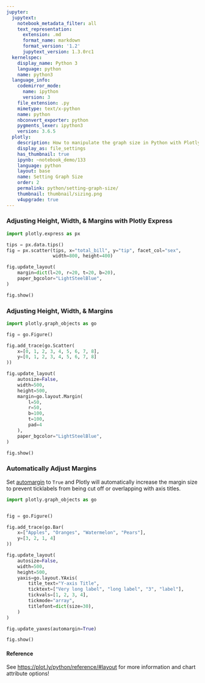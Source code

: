 ```yaml
---
jupyter:
  jupytext:
    notebook_metadata_filter: all
    text_representation:
      extension: .md
      format_name: markdown
      format_version: '1.2'
      jupytext_version: 1.3.0rc1
  kernelspec:
    display_name: Python 3
    language: python
    name: python3
  language_info:
    codemirror_mode:
      name: ipython
      version: 3
    file_extension: .py
    mimetype: text/x-python
    name: python
    nbconvert_exporter: python
    pygments_lexer: ipython3
    version: 3.6.5
  plotly:
    description: How to manipulate the graph size in Python with Plotly.
    display_as: file_settings
    has_thumbnail: true
    ipynb: ~notebook_demo/133
    language: python
    layout: base
    name: Setting Graph Size
    order: 2
    permalink: python/setting-graph-size/
    thumbnail: thumbnail/sizing.png
    v4upgrade: true
---
```


### Adjusting Height, Width, & Margins with Plotly Express

```python
import plotly.express as px

tips = px.data.tips()
fig = px.scatter(tips, x="total_bill", y="tip", facet_col="sex",
                 width=800, height=400)

fig.update_layout(
    margin=dict(l=20, r=20, t=20, b=20),
    paper_bgcolor="LightSteelBlue",
)

fig.show()
```

### Adjusting Height, Width, & Margins ###

```python
import plotly.graph_objects as go

fig = go.Figure()

fig.add_trace(go.Scatter(
    x=[0, 1, 2, 3, 4, 5, 6, 7, 8],
    y=[0, 1, 2, 3, 4, 5, 6, 7, 8]
))

fig.update_layout(
    autosize=False,
    width=500,
    height=500,
    margin=go.layout.Margin(
        l=50,
        r=50,
        b=100,
        t=100,
        pad=4
    ),
    paper_bgcolor="LightSteelBlue",
)

fig.show()
```

### Automatically Adjust Margins


Set [automargin](https://plot.ly/python/reference/#layout-xaxis-automargin) to `True` and Plotly will automatically increase the margin size to prevent ticklabels from being cut off or overlapping with axis titles.

```python
import plotly.graph_objects as go


fig = go.Figure()

fig.add_trace(go.Bar(
    x=["Apples", "Oranges", "Watermelon", "Pears"],
    y=[3, 2, 1, 4]
))

fig.update_layout(
    autosize=False,
    width=500,
    height=500,
    yaxis=go.layout.YAxis(
        title_text="Y-axis Title",
        ticktext=["Very long label", "long label", "3", "label"],
        tickvals=[1, 2, 3, 4],
        tickmode="array",
        titlefont=dict(size=30),
    )
)

fig.update_yaxes(automargin=True)

fig.show()
```

#### Reference
See https://plot.ly/python/reference/#layout for more information and chart attribute options!
